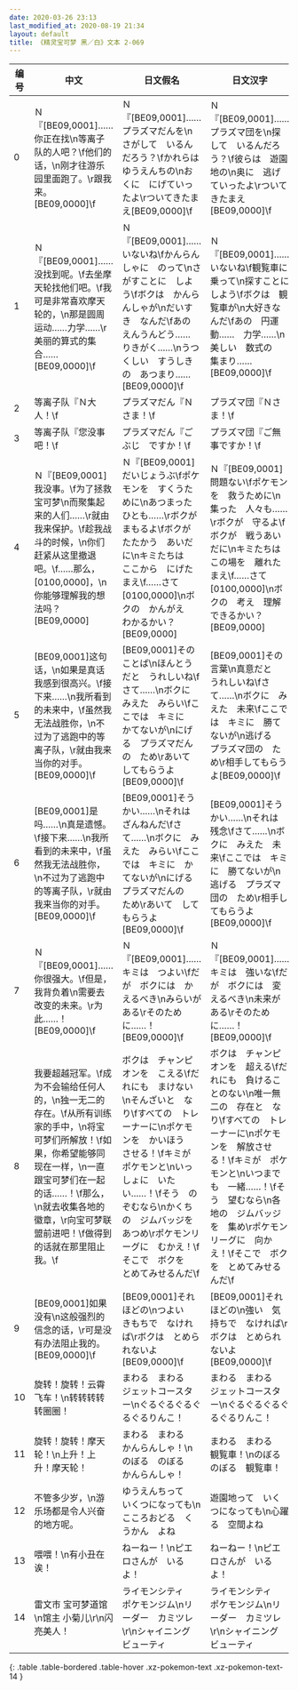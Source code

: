 ```yaml
---
date: 2020-03-26 23:13
last_modified_at: 2020-08-19 21:34
layout: default
title: 《精灵宝可梦 黑／白》文本 2-069
---
```

| 编号 | 中文 | 日文假名 | 日文汉字 |
| ---- | ---- | ---- | --- |
| 0 | Ｎ『[BE09,0001]……你正在找\n等离子队的人吧？\f他们的话，\n刚才往游乐园里面跑了。\r跟我来。[BE09,0000]\f | Ｎ『[BE09,0001]……プラズマだんを\nさがして　いるんだろう？\fかれらは　ゆうえんちの\nおくに　にげていったよ\rついてきたまえ[BE09,0000]\f | Ｎ『[BE09,0001]……プラズマ団を\n探して　いるんだろう？\f彼らは　遊園地の\n奥に　逃げていったよ\rついてきたまえ[BE09,0000]\f |
| 1 | Ｎ『[BE09,0001]……没找到呢。\f去坐摩天轮找他们吧。\f我可是非常喜欢摩天轮的，\n那是圆周运动……力学……\r美丽的算式的集合……[BE09,0000]\f | Ｎ『[BE09,0001]……いないね\fかんらんしゃに　のって\nさがすことに　しよう\fボクは　かんらんしゃが\nだいすき　なんだ\fあの　えんうんどう……　りきがく……\nうつくしい　すうしきの　あつまり……[BE09,0000]\f | Ｎ『[BE09,0001]……いないね\f観覧車に　乗って\n探すことに　しよう\fボクは　観覧車が\n大好きなんだ\fあの　円運動……　力学……\n美しい　数式の　集まり……[BE09,0000]\f |
| 2 | 等离子队『Ｎ大人！\f | プラズマだん『Ｎさま！\f | プラズマ団『Ｎさま！\f |
| 3 | 等离子队『您没事吧！\f | プラズマだん『ごぶじ　ですか！\f | プラズマ団『ご無事ですか！\f |
| 4 | Ｎ『[BE09,0001]我没事。\f为了拯救宝可梦\n而聚集起来的人们……\r就由我来保护。\f趁我战斗的时候，\n你们赶紧从这里撤退吧。\f……那么，[0100,0000]，\n你能够理解我的想法吗？[BE09,0000] | Ｎ『[BE09,0001]だいじょうぶ\fポケモンを　すくうために\nあつまった　ひとも……\rボクが　まもるよ\fボクが　たたかう　あいだに\nキミたちは　ここから　にげたまえ\f……さて　[0100,0000]\nボクの　かんがえ　わかるかい？[BE09,0000] | Ｎ『[BE09,0001]問題ない\fポケモンを　救うために\n集った　人々も……\rボクが　守るよ\fボクが　戦うあいだに\nキミたちは　この場を　離れたまえ\f……さて　[0100,0000]\nボクの　考え　理解できるかい？[BE09,0000] |
| 5 | [BE09,0001]这句话，\n如果是真话我感到很高兴。\f接下来……\n我所看到的未来中，\f虽然我无法战胜你，\n不过为了逃跑中的等离子队，\r就由我来当你的对手。[BE09,0000]\f | [BE09,0001]その　ことば\nほんとうだと　うれしいね\fさて……\nボクに　みえた　みらい\fここでは　キミに　かてないが\nにげる　プラズマだんの　ため\rあいて　してもらうよ[BE09,0000]\f | [BE09,0001]その言葉\n真意だと　うれしいね\fさて……\nボクに　みえた　未来\fここでは　キミに　勝てないが\n逃げる　プラズマ団の　ため\r相手してもらうよ[BE09,0000]\f |
| 6 | [BE09,0001]是吗……\n真是遗憾。\f接下来……\n我所看到的未来中，\f虽然我无法战胜你，\n不过为了逃跑中的等离子队，\r就由我来当你的对手。[BE09,0000]\f | [BE09,0001]そうかい……\nそれは　ざんねんだ\fさて……\nボクに　みえた　みらい\fここでは　キミに　かてないが\nにげる　プラズマだんの　ため\rあいて　してもらうよ[BE09,0000]\f | [BE09,0001]そうかい……\nそれは　残念\fさて……\nボクに　みえた　未来\fここでは　キミに　勝てないが\n逃げる　プラズマ団の　ため\r相手してもらうよ[BE09,0000]\f |
| 7 | Ｎ『[BE09,0001]……你很强大。\f但是，我背负着\n需要去改变的未来。\r为此……！[BE09,0000]\f | Ｎ『[BE09,0001]……キミは　つよい\fだが　ボクには　かえるべき\nみらいが　ある\rそのために……！[BE09,0000]\f | Ｎ『[BE09,0001]……キミは　強いな\fだが　ボクには　変えるべき\n未来が　ある\rそのために……！[BE09,0000]\f |
| 8 | 我要超越冠军。\f成为不会输给任何人的，\n独一无二的存在。\f从所有训练家的手中，\n将宝可梦们所解放！\f如果，你希望能够同现在一样，\n一直跟宝可梦们在一起的话……！\f那么，\n就去收集各地的徽章，\r向宝可梦联盟前进吧！\f做得到的话就在那里阻止我。\f | ボクは　チャンピオンを　こえる\fだれにも　まけない\nそんざいと　なり\fすべての　トレーナーに\nポケモンを　かいほう　させる！\fキミが　ポケモンと\nいっしょに　いたい……！\fそう　のぞむなら\nかくちの　ジムバッジを　あつめ\rポケモンリーグに　むかえ！\fそこで　ボクを　とめてみせるんだ\f | ボクは　チャンピオンを　超える\fだれにも　負けることのない\n唯一無二の　存在と　なり\fすべての　トレーナーに\nポケモンを　解放させる！\fキミが　ポケモンと\nいつまでも　一緒……！\fそう　望むなら\n各地の　ジムバッジを　集め\rポケモンリーグに　向かえ！\fそこで　ボクを　とめてみせるんだ\f |
| 9 | [BE09,0001]如果没有\n这般强烈的信念的话，\r可是没有办法阻止我的。[BE09,0000]\f | [BE09,0001]それほどの\nつよい　きもちで　なければ\rボクは　とめられないよ[BE09,0000]\f | [BE09,0001]それほどの\n強い　気持ちで　なければ\rボクは　とめられないよ[BE09,0000]\f |
| 10 | 旋转！旋转！云霄飞车！\n转转转转转圈圈！ | まわる　まわる　ジェットコースター\nぐるぐるぐるぐるぐるりんこ！ | まわる　まわる　ジェットコースター\nぐるぐるぐるぐるぐるりんこ！ |
| 11 | 旋转！旋转！摩天轮！\n上升！上升！摩天轮！ | まわる　まわる　かんらんしゃ！\nのぼる　のぼる　かんらんしゃ！ | まわる　まわる　観覧車！\nのぼる　のぼる　観覧車！ |
| 12 | 不管多少岁，\n游乐场都是令人兴奋的地方呢。 | ゆうえんちって　いくつになっても\nこころおどる　くうかん　よね | 遊園地って　いくつになっても\n心躍る　空間よね |
| 13 | 喂喂！\n有小丑在诶！ | ねーねー！\nピエロさんが　いるよ！ | ねーねー！\nピエロさんが　いるよ！ |
| 14 | 雷文市 宝可梦道馆\n馆主 小菊儿\r\n闪亮美人！ | ライモンシティ　ポケモンジム\nリーダー　カミツレ\r\nシャイニング　ビューティ | ライモンシティ　ポケモンジム\nリーダー　カミツレ\r\nシャイニング　ビューティ |
{: .table .table-bordered .table-hover .xz-pokemon-text .xz-pokemon-text-14 }